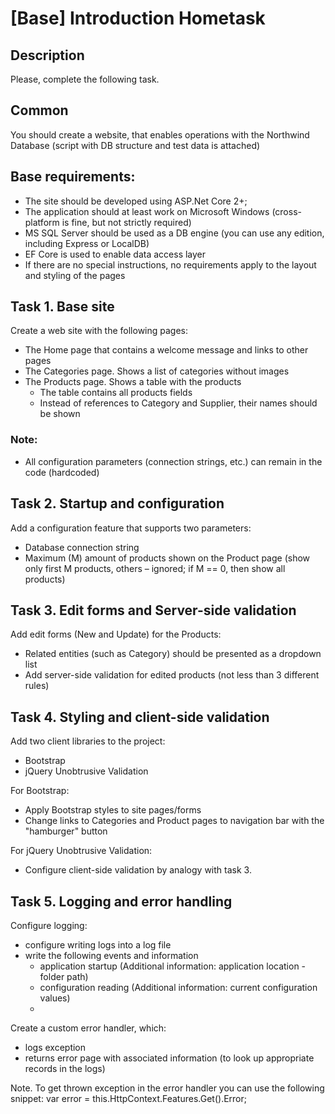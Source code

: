 # [Base] Introduction Hometask

## Description
Please, complete the following task.

## Common

You should create a website, that enables operations with the Northwind Database (script with DB structure and test data is attached)

## Base requirements:

- The site should be developed using ASP.Net Core 2+;
- The application should at least work on Microsoft Windows (cross-platform is fine, but not strictly required) 
- MS SQL Server should be used as a DB engine (you can use any edition, including Express or LocalDB)
- EF Core is used to enable data access layer
- If there are no special instructions, no requirements apply to the layout and styling of the pages

## Task 1. Base site

Create a web site with the following pages:

- The Home page that contains a welcome message and links to other pages
- The Categories page. Shows a list of categories without images
- The Products page. Shows a table with the products 
  - The table contains all products fields
  - Instead of references to Category and Supplier, their names should be shown

### Note:
- All configuration parameters (connection strings, etc.) can remain in the code (hardcoded)

## Task 2. Startup and configuration

Add a configuration feature that supports two parameters:

- Database connection string
- Maximum (M) amount of products shown on the Product page (show only first M products, others – ignored; if M == 0, then show all products)

## Task 3. Edit forms and Server-side validation

Add edit forms (New and Update) for the Products:

- Related entities (such as Category) should be presented as a dropdown list
- Add server-side validation for edited products (not less than 3 different rules)

## Task 4. Styling and client-side validation

Add two client libraries to the project:
- Bootstrap 
- jQuery Unobtrusive Validation

For Bootstrap:
- Apply Bootstrap styles to site pages/forms
- Change links to Categories and Product pages to navigation bar with the "hamburger" button

For jQuery Unobtrusive Validation:
- Configure client-side validation by analogy with task 3.

## Task 5. Logging and error handling

Configure logging:
- configure writing logs into a log file
- write the following events and information
  - application startup (Additional information: application location - folder path)
  - configuration reading (Additional information: current configuration values)
  - 
Create a custom error handler, which:
- logs exception
- returns error page with associated information (to look up appropriate records in the logs)

Note. To get thrown exception in the error handler you can use the following snippet:
var error = this.HttpContext.Features.Get<IExceptionHandlerFeature>().Error;
